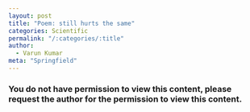 ```yaml
---
layout: post
title: "Poem: still hurts the same"
categories: Scientific
permalink: "/:categories/:title"
author:
  - Varun Kumar
meta: "Springfield"
---
```


### You do not have permission to view this content, please request the author for the permission to view this content.
